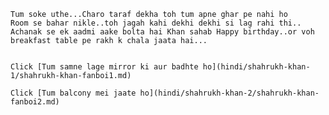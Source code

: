 	Tum soke uthe...Charo taraf dekha toh tum apne ghar pe nahi ho
	Room se bahar nikle..toh jagah kahi dekhi dekhi si lag rahi thi..
	Achanak se ek aadmi aake bolta hai Khan sahab Happy birthday..or voh breakfast table pe rakh k chala jaata hai...


	Click [Tum samne lage mirror ki aur badhte ho](hindi/shahrukh-khan-1/shahrukh-khan-fanboi1.md)

	Click [Tum balcony mei jaate ho](hindi/shahrukh-khan-2/shahrukh-khan-fanboi2.md)
